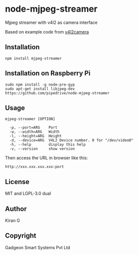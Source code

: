# node-mjpeg-streamer
 Mjpeg streamer with v4l2 as camera interface
 
 Based on example code from [v4l2camera](https://github.com/bellbind/node-v4l2camera/blob/master/examples/image-stream-server.js)

## Installation

```
npm install mjpeg-streamer
```

## Installation on Raspberry Pi

```
sudo npm install -g node-pre-gyp
sudo apt-get install libjpeg-dev
https://github.com/pipedrive/node-mjpeg-streamer
```

## Usage

```
mjpeg-streamer [OPTION]

  -p, --port=ARG    Port
  -w, --width=ARG   Width
  -l, --height=ARG  Height
  -d, --device=ARG  V4L2 Device number. 0 for "/dev/video0"
  -h, --help        display this help
  -v, --version     show version

```

Then access the URL in browser like this:

    http://xxx.xxx.xxx.xxx:port

## License

MIT and LGPL-3.0 dual

## Author

Kiran G <kiran at gadgeon dot com>

## Copyright

Gadgeon Smart Systems Pvt Ltd

